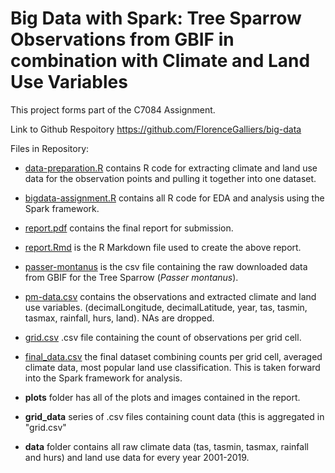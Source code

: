 # Big Data with Spark: Tree Sparrow Observations from GBIF in combination with Climate and Land Use Variables

This project forms part of the C7084 Assignment.

Link to Github Respoitory https://github.com/FlorenceGalliers/big-data

Files in Repository:
- [data-preparation.R](./data-preparation.R) contains R code for extracting climate and land use data for the observation points and pulling it together into one dataset.
- [bigdata-assignment.R](./bigdata-assignment.R) contains all R code for EDA and analysis using the Spark framework.

- [report.pdf](./report.pdf) contains the final report for submission.
- [report.Rmd](./report.Rmd) is the R Markdown file used to create the above report.

- [passer-montanus](./passer-montanus) is the csv file containing the raw downloaded data from GBIF for the Tree Sparrow (*Passer montanus*). 
- [pm-data.csv](./pm-data.csv) contains the observations and extracted climate and land use variables. (decimalLongitude, decimalLatitude, year, tas, tasmin, tasmax, rainfall, hurs, land). NAs are dropped.
- [grid.csv](./grid.csv) .csv file containing the count of observations per grid cell.
- [final_data.csv](./final_data.csv) the final dataset combining counts per grid cell, averaged climate data, most popular land use classification. This is taken forward into the Spark framework for analysis.

- **plots** folder has all of the plots and images contained in the report.
- **grid_data** series of .csv files containing count data (this is aggregated in "grid.csv"
- **data** folder contains all raw climate data (tas, tasmin, tasmax, rainfall and hurs) and land use data for every year 2001-2019.
 
